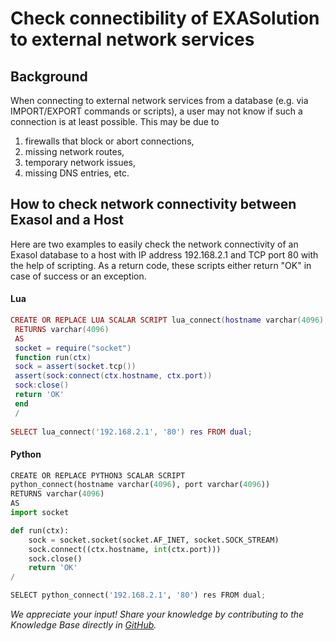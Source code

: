 # Check connectibility of EXASolution to external network services 
## Background

When connecting to external network services from a database (e.g. via IMPORT/EXPORT commands or scripts), a user may not know if such a connection is at least possible. This may be due to

1. firewalls that block or abort connections,
2. missing network routes,
3. temporary network issues,
4. missing DNS entries, etc.

## How to check network connectivity between Exasol and a Host

Here are two examples to easily check the network connectivity of an Exasol database to a host with IP address 192.168.2.1 and TCP port 80 with the help of scripting. As a return code, these scripts either return "OK" in case of success or an exception.

#### Lua


```lua
CREATE OR REPLACE LUA SCALAR SCRIPT lua_connect(hostname varchar(4096), port varchar(4096)) 
 RETURNS varchar(4096) 
 AS 
 socket = require("socket") 
 function run(ctx)     
 sock = assert(socket.tcp())     
 assert(sock:connect(ctx.hostname, ctx.port))     
 sock:close()     
 return 'OK' 
 end 
 /  
 
SELECT lua_connect('192.168.2.1', '80') res FROM dual; 
```
#### Python


```python
CREATE OR REPLACE PYTHON3 SCALAR SCRIPT
python_connect(hostname varchar(4096), port varchar(4096))
RETURNS varchar(4096)
AS
import socket

def run(ctx):
    sock = socket.socket(socket.AF_INET, socket.SOCK_STREAM)
    sock.connect((ctx.hostname, int(ctx.port)))
    sock.close()
    return 'OK'
/

SELECT python_connect('192.168.2.1', '80') res FROM dual;
```

*We appreciate your input! Share your knowledge by contributing to the Knowledge Base directly in [GitHub](https://github.com/exasol/public-knowledgebase).* 